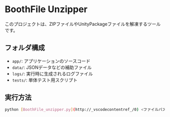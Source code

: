 # BoothFile Unzipper

このプロジェクトは、ZIPファイルやUnityPackageファイルを解凍するツールです。

## フォルダ構成
- `app/`: アプリケーションのソースコード
- `data/`: JSONデータなどの補助ファイル
- `logs/`: 実行時に生成されるログファイル
- `tests/`: 単体テスト用スクリプト

## 実行方法
```bash
python [BoothFile_unzipper.py](http://_vscodecontentref_/0) <ファイルパス>
